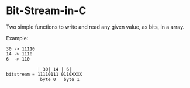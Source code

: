 # Bit-Stream-in-C

Two simple functions to write and read any given value, as bits, in a array.



Example:

``` 
30 -> 11110
14 -> 1110
6  -> 110

            | 30| 14 | 6|
bitstream = 11110111 0110XXXX
             byte 0   byte 1
```
